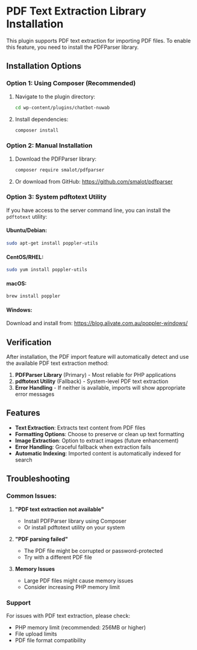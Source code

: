 # PDF Text Extraction Library Installation

This plugin supports PDF text extraction for importing PDF files. To enable this feature, you need to install the PDFParser library.

## Installation Options

### Option 1: Using Composer (Recommended)

1. Navigate to the plugin directory:
   ```bash
   cd wp-content/plugins/chatbot-nuwab
   ```

2. Install dependencies:
   ```bash
   composer install
   ```

### Option 2: Manual Installation

1. Download the PDFParser library:
   ```bash
   composer require smalot/pdfparser
   ```

2. Or download from GitHub: https://github.com/smalot/pdfparser

### Option 3: System pdftotext Utility

If you have access to the server command line, you can install the `pdftotext` utility:

#### Ubuntu/Debian:
```bash
sudo apt-get install poppler-utils
```

#### CentOS/RHEL:
```bash
sudo yum install poppler-utils
```

#### macOS:
```bash
brew install poppler
```

#### Windows:
Download and install from: https://blog.alivate.com.au/poppler-windows/

## Verification

After installation, the PDF import feature will automatically detect and use the available PDF text extraction method:

1. **PDFParser Library** (Primary) - Most reliable for PHP applications
2. **pdftotext Utility** (Fallback) - System-level PDF text extraction
3. **Error Handling** - If neither is available, imports will show appropriate error messages

## Features

- **Text Extraction**: Extracts text content from PDF files
- **Formatting Options**: Choose to preserve or clean up text formatting
- **Image Extraction**: Option to extract images (future enhancement)
- **Error Handling**: Graceful fallback when extraction fails
- **Automatic Indexing**: Imported content is automatically indexed for search

## Troubleshooting

### Common Issues:

1. **"PDF text extraction not available"**
   - Install PDFParser library using Composer
   - Or install pdftotext utility on your system

2. **"PDF parsing failed"**
   - The PDF file might be corrupted or password-protected
   - Try with a different PDF file

3. **Memory Issues**
   - Large PDF files might cause memory issues
   - Consider increasing PHP memory limit

### Support

For issues with PDF text extraction, please check:
- PHP memory limit (recommended: 256MB or higher)
- File upload limits
- PDF file format compatibility



